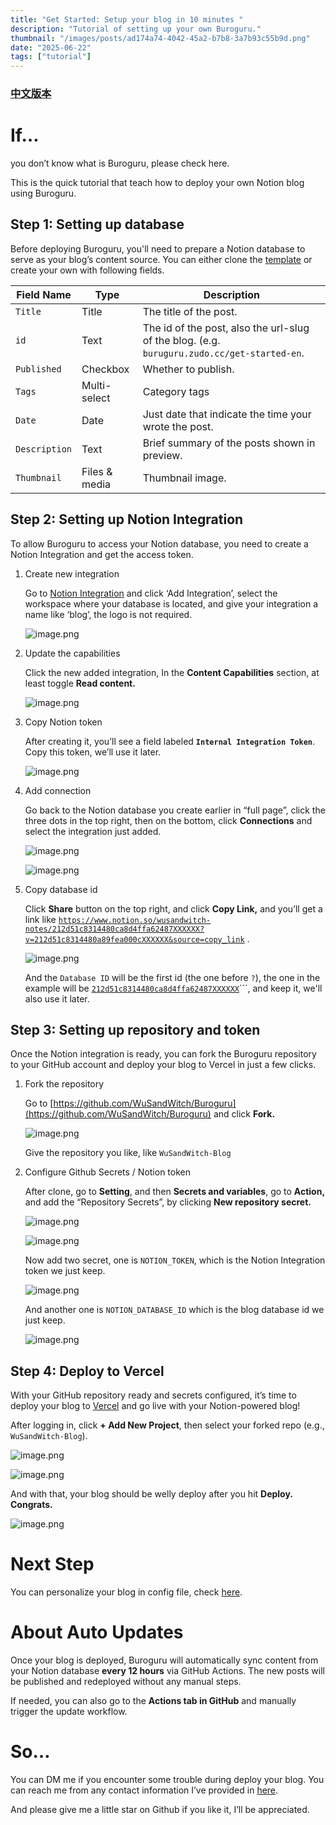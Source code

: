 ```yaml
---
title: "Get Started: Setup your blog in 10 minutes "
description: "Tutorial of setting up your own Buroguru."
thumbnail: "/images/posts/ad174a74-4042-45a2-b7b8-3a7b93c55b9d.png"
date: "2025-06-22"
tags: ["tutorial"]
---
```


### [中文版本](https://buroguru.zudo.cc/posts/get-started-zh)


# If…


you don’t know what is Buroguru, please check here.


This is the quick tutorial that teach how to deploy your own Notion blog using Buroguru.


## Step 1: Setting up database


Before deploying Buroguru, you'll need to prepare a Notion database to serve as your blog’s content source. You can either clone the [template](/21ad51c831448068b621f3b5def5dd2d) or create your own with following fields.


| Field Name    | Type          | Description                                                                                 |
| ------------- | ------------- | ------------------------------------------------------------------------------------------- |
| `Title`       | Title         | The title of the post.                                                                      |
| `id`          | Text          | The id of the post, also the url-slug of the blog. (e.g. `buruguru.zudo.cc/get-started-en`. |
| `Published`   | Checkbox      | Whether to publish.                                                                         |
| `Tags`        | Multi-select  | Category tags                                                                               |
| `Date`        | Date          | Just date that indicate the time your wrote the post.                                       |
| `Description` | Text          | Brief summary of the posts shown in preview.                                                |
| `Thumbnail`   | Files & media | Thumbnail image.                                                                            |


## Step 2: Setting up Notion Integration


To allow Buroguru to access your Notion database, you need to create a Notion Integration and get the access token.

1. Create new integration

	Go to [Notion Integration](https://www.notion.so/profile/integrations) and click ‘Add Integration’, select the workspace where your database is located, and give your integration a name like ‘blog’, the logo is not required.


	![image.png](/images/posts/e6105766-f8f1-4149-8807-2f724b58229b.png)

2. Update the capabilities

	Click the new added integration, In the **Content Capabilities** section, at least toggle **Read content.**


	![image.png](/images/posts/39967e6b-23a5-477d-83e0-77e58311d376.png)

3. Copy Notion token

	After creating it, you’ll see a field labeled **`Internal Integration Token`**. Copy this token, we’ll use it later.


	![image.png](/images/posts/30bb26ed-4f1e-4ad3-8490-3bd76d9c5809.png)

4. Add connection

	Go back to the Notion database you create earlier in “full page”, click the three dots in the top right, then on the bottom, click **Connections** and select the integration just added.


	![image.png](/images/posts/12eb1415-2738-4e96-b99e-ec1ec6173b84.png)


	![image.png](/images/posts/d82b7006-a9cd-4c53-8ae0-3fc02e6ee5d2.png)

5. Copy database id

	Click **Share** button on the top right, and click **Copy Link,** and you’ll get a link like [`https://www.notion.so/wusandwitch-notes/212d51c8314480ca8d4ffa62487XXXXXX?v=212d51c8314480a89fea000cXXXXXX&source=copy_link`](https://www.notion.so/wusandwitch-notes/212d51c8314480ca8d4ffa624873e734?v=212d51c8314480a89fea000c43f4e73f) .


	![image.png](/images/posts/fef49fa3-5634-48c6-9ffe-bf7ff4b35483.png)


	And the `Database ID` will be the first id (the one before `?`), the one in the example will be  [`212d51c8314480ca8d4ffa62487XXXXXX`](https://www.notion.so/wusandwitch-notes/212d51c8314480ca8d4ffa624873e734?v=212d51c8314480a89fea000c43f4e73f)```, and keep it, we'll also use it later.


## Step 3: Setting up repository and token


Once the Notion integration is ready, you can fork the Buroguru repository to your GitHub account and deploy your blog to Vercel in just a few clicks.

1. Fork the repository

	Go to [https://github.com/WuSandWitch/Buroguru](https://github.com/WuSandWitch/Buroguru) and click **Fork.**


	![image.png](/images/posts/b9277bdb-3da5-46ae-a321-6358c4f1d11a.png)


	Give the repository you like, like `WuSandWitch-Blog`

2. Configure Github Secrets /  Notion token

	After clone, go to **Setting**, and then **Secrets and variables**, go to **Action,** and add the “Repository Secrets”, by clicking **New repository secret.**


	![image.png](/images/posts/25d984b5-f978-45d8-b52d-04800458ff51.png)


	![image.png](/images/posts/2772c88f-564c-4d66-a5de-61b3d8cb99e9.png)


	Now add two secret, one is `NOTION_TOKEN`, which is the Notion Integration token we just keep.


	![image.png](/images/posts/36718120-6433-4a98-8ac8-f78d5d4f2935.png)


	And another one is `NOTION_DATABASE_ID` which is the blog database id we just keep.


	![image.png](/images/posts/32a8c03d-476f-4c36-a84b-3f8bc3c31ac3.png)


## Step 4: Deploy to Vercel


With your GitHub repository ready and secrets configured, it’s time to deploy your blog to [Vercel](https://vercel.com/) and go live with your Notion-powered blog!


After logging in, click **+ Add New Project**, then select your forked repo (e.g., `WuSandWitch-Blog`).


![image.png](/images/posts/115b7f08-c6aa-4f66-a221-a5cfe75e10f1.png)


![image.png](/images/posts/3e9ccf7d-489b-4050-81ba-d3c90a5ad987.png)


And with that, your blog should be welly deploy after you hit **Deploy. Congrats.**


![image.png](/images/posts/f8711c47-1f55-499d-ace3-3d1ce52e2f36.png)


# Next Step


You can personalize your blog in config file, check [here](https://buroguru.zudo.cc/posts/config-guide-en).


# About Auto Updates


Once your blog is deployed, Buroguru will automatically sync content from your Notion database **every 12 hours** via GitHub Actions. The new posts will be published and redeployed without any manual steps.


If needed, you can also go to the **Actions tab in GitHub** and manually trigger the update workflow.


# So…


You can DM me if you encounter some trouble during deploy your blog. You can reach me from any contact information I’ve provided in [here](https://wusandwitch.zudo.cc/).


And please give me a little star on Github if you like it, I’ll be appreciated.

